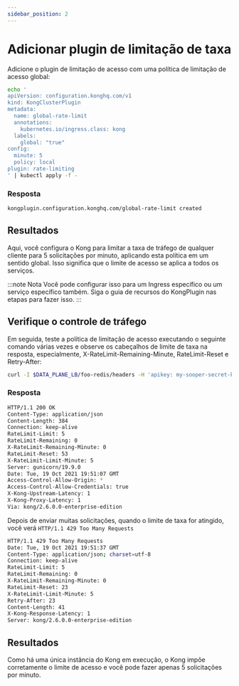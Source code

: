 ```yaml
---
sidebar_position: 2
---
```


# Adicionar plugin de limitação de taxa

Adicione o plugin de limitação de acesso com uma política de limitação de acesso global:

```bash
echo '
apiVersion: configuration.konghq.com/v1
kind: KongClusterPlugin
metadata:
  name: global-rate-limit
  annotations:
    kubernetes.io/ingress.class: kong
  labels:
    global: "true"
config:
  minute: 5
  policy: local
plugin: rate-limiting
' | kubectl apply -f -
```

### Resposta

```bash
kongplugin.configuration.konghq.com/global-rate-limit created
```

## Resultados

Aqui, você configura o Kong para limitar a taxa de tráfego de qualquer cliente para 5 solicitações por minuto, aplicando esta política em um sentido global. Isso significa que o limite de acesso se aplica a todos os serviços.

:::note Nota
Você pode configurar isso para um Ingress específico ou um serviço específico também. Siga o guia de recursos do KongPlugin nas etapas para fazer isso.
:::

## Verifique o controle de tráfego

Em seguida, teste a política de limitação de acesso executando o seguinte comando várias vezes e observe os cabeçalhos de limite de taxa na resposta, especialmente, X-RateLimit-Remaining-Minute, RateLimit-Reset e Retry-After:

```bash
curl -I $DATA_PLANE_LB/foo-redis/headers -H 'apikey: my-sooper-secret-key'
```
### Resposta

```bash
HTTP/1.1 200 OK
Content-Type: application/json
Content-Length: 384
Connection: keep-alive
RateLimit-Limit: 5
RateLimit-Remaining: 0
X-RateLimit-Remaining-Minute: 0
RateLimit-Reset: 53
X-RateLimit-Limit-Minute: 5
Server: gunicorn/19.9.0
Date: Tue, 19 Oct 2021 19:51:07 GMT
Access-Control-Allow-Origin: *
Access-Control-Allow-Credentials: true
X-Kong-Upstream-Latency: 1
X-Kong-Proxy-Latency: 1
Via: kong/2.6.0.0-enterprise-edition
```

Depois de enviar muitas solicitações, quando o limite de taxa for atingido, você verá `HTTP/1.1 429 Too Many Requests`

```bash
HTTP/1.1 429 Too Many Requests
Date: Tue, 19 Oct 2021 19:51:37 GMT
Content-Type: application/json; charset=utf-8
Connection: keep-alive
RateLimit-Limit: 5
RateLimit-Remaining: 0
X-RateLimit-Remaining-Minute: 0
RateLimit-Reset: 23
X-RateLimit-Limit-Minute: 5
Retry-After: 23
Content-Length: 41
X-Kong-Response-Latency: 1
Server: kong/2.6.0.0-enterprise-edition
```

## Resultados

Como há uma única instância do Kong em execução, o Kong impõe corretamente o limite de acesso e você pode fazer apenas 5 solicitações por minuto.
